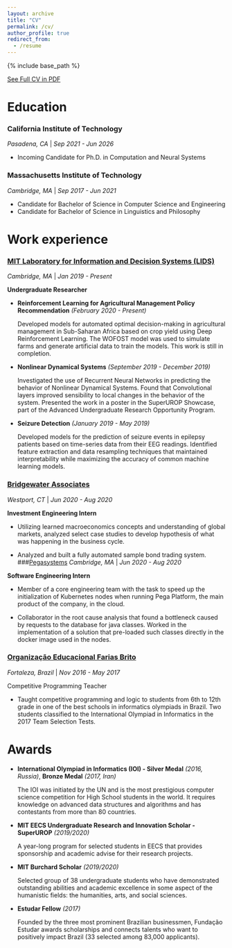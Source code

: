 ```yaml
---
layout: archive
title: "CV"
permalink: /cv/
author_profile: true
redirect_from:
  - /resume
---
```


{% include base_path %}

[See Full CV in PDF](https://rogeriojr.com/files/CV.pdf)

Education
======
### California Institute of Technology
*Pasadena, CA* | *Sep 2021 - Jun 2026*
* Incoming Candidate for Ph.D. in Computation and Neural Systems

### Massachusetts Institute of Technology
*Cambridge, MA* | *Sep 2017 - Jun 2021*
* Candidate for Bachelor of Science in Computer Science and Engineering
* Candidate for Bachelor of Science in Linguistics and Philosophy

Work experience
======
### [MIT Laboratory for Information and Decision Systems (LIDS)](https://http://www.lids.mit.edu)
*Cambridge, MA* | *Jan 2019 - Present*

**Undergraduate Researcher**
* **Reinforcement Learning for Agricultural Management 
  Policy Recommendation** *(February 2020 - Present)*

  Developed models for automated optimal 
  decision-making in agricultural management in 
  Sub-Saharan Africa based on crop yield using Deep 
  Reinforcement Learning. The WOFOST model was used 
  to simulate farms and generate artificial data to 
  train the models. This work is still in completion.
  
* **Nonlinear Dynamical Systems** *(September 2019 - 
  December 2019)*
  
  Investigated the use of Recurrent Neural Networks 
  in predicting the behavior of Nonlinear Dynamical 
  Systems. Found that Convolutional layers improved 
  sensibility to local changes in the behavior of the 
  system. Presented the work in a poster in the 
  SuperUROP Showcase, part of the Advanced 
  Undergraduate Research Opportunity Program.
  
* **Seizure Detection** *(January 2019 - May 2019)*
  
  Developed models for the prediction of seizure events
  in epilepsy patients based on time-series data from
  their EEG readings. Identified feature extraction 
  and data resampling techniques that maintained 
  interpretability while maximizing the accuracy of 
  common machine learning models.

### [Bridgewater Associates](https://http://www.bridgewater.com)
*Westport, CT* | *Jun 2020 - Aug 2020*

**Investment Engineering Intern**
* Utilizing learned macroeconomics concepts and 
  understanding of global markets, analyzed select 
  case studies to develop hypothesis of what was
  happening in the business cycle.
  
* Analyzed and built a fully automated sample bond 
  trading system.
###[Pegasystems](https://http://www.pega.com)
*Cambridge, MA* | *Jun 2020 - Aug 2020*

**Software Engineering Intern**
* Member of a core engineering team with the task to 
  speed up the initialization of Kubernetes nodes when
  running Pega Platform, the main product of the 
  company, in the cloud.
  
* Collaborator in the root cause analysis that found a
  bottleneck caused by requests to the database for java
  classes. Worked in the implementation of a solution 
  that pre-loaded such classes directly in the docker 
  image used in the nodes.
  
### [Organização Educacional Farias Brito](https://http://www.fariasbrito.com.br)
*Fortaleza, Brazil* | *Nov 2016 - May 2017*

Competitive Programming Teacher
* Taught competitive programming and logic to students
  from 6th to 12th grade in one of the best schools in 
  informatics olympiads in Brazil. Two students 
  classified to the International Olympiad in 
  Informatics in the 2017 Team Selection Tests.

  
Awards
======
* **International Olympiad in Informatics (IOI) - 
  Silver Medal** *(2016, Russia)*, **Bronze Medal**
  *(2017, Iran)*

  The IOI was initiated by the UN and is the most 
  prestigious computer science competition for High
  School students in the world. It requires knowledge
  on advanced data structures and algorithms and has 
  contestants from more than 80 countries.
  
* **MIT EECS Undergraduate Research and Innovation 
  Scholar - SuperUROP** *(2019/2020)*

  A year-long program for selected students in EECS 
  that provides sponsorship and academic advise for 
  their research projects.
  
* **MIT Burchard Scholar** *(2019/2020)*

  Selected group of 38 undergraduate students who 
  have demonstrated outstanding abilities and 
  academic excellence in some aspect of the humanistic
  fields: the humanities, arts, and social sciences.

* **Estudar Fellow** *(2017)*

  Founded by the three most prominent Brazilian 
  businessmen, Fundação Estudar awards scholarships 
  and connects talents who want to positively impact 
  Brazil (33 selected among 83,000 applicants).

